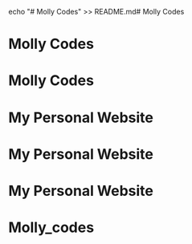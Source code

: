 echo "# Molly Codes" >> README.md# Molly Codes
# Molly Codes
# Molly Codes
# My Personal Website
# My Personal Website
# My Personal Website
# Molly_codes

